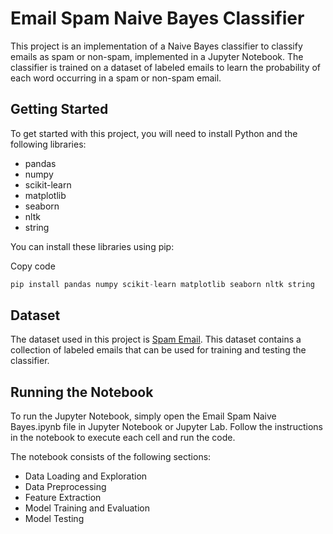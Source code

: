 # Email Spam Naive Bayes Classifier

This project is an implementation of a Naive Bayes classifier to classify emails as spam or non-spam, implemented in a Jupyter Notebook. The classifier is trained on a dataset of labeled emails to learn the probability of each word occurring in a spam or non-spam email.

## Getting Started
To get started with this project, you will need to install Python and the following libraries:

* pandas
* numpy
* scikit-learn
* matplotlib
* seaborn
* nltk
* string

You can install these libraries using pip:


Copy code
```python
pip install pandas numpy scikit-learn matplotlib seaborn nltk string
```

## Dataset
The dataset used in this project is [Spam Email](https://www.kaggle.com/datasets/mfaisalqureshi/spam-email). This dataset contains a collection of labeled emails that can be used for training and testing the classifier.

## Running the Notebook
To run the Jupyter Notebook, simply open the Email Spam Naive Bayes.ipynb file in Jupyter Notebook or Jupyter Lab. Follow the instructions in the notebook to execute each cell and run the code.

The notebook consists of the following sections:

* Data Loading and Exploration
* Data Preprocessing
* Feature Extraction
* Model Training and Evaluation
* Model Testing

